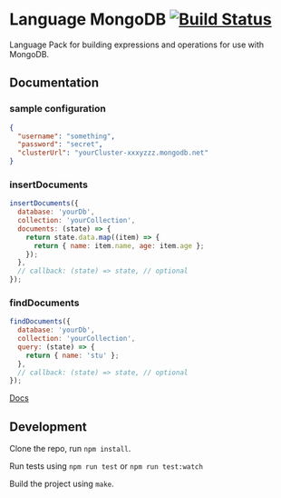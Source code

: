 # Language MongoDB [![Build Status](https://travis-ci.org/OpenFn/language-mongodb.svg?branch=master)](https://travis-ci.org/OpenFn/language-mongodb)

Language Pack for building expressions and operations for use with MongoDB.

## Documentation

### sample configuration

```json
{
  "username": "something",
  "password": "secret",
  "clusterUrl": "yourCluster-xxxyzzz.mongodb.net"
}
```

### insertDocuments

```js
insertDocuments({
  database: 'yourDb',
  collection: 'yourCollection',
  documents: (state) => {
    return state.data.map((item) => {
      return { name: item.name, age: item.age };
    });
  },
  // callback: (state) => state, // optional
});
```

### findDocuments

```js
findDocuments({
  database: 'yourDb',
  collection: 'yourCollection',
  query: (state) => {
    return { name: 'stu' };
  },
  // callback: (state) => state, // optional
});
```

[Docs](docs/index)

## Development

Clone the repo, run `npm install`.

Run tests using `npm run test` or `npm run test:watch`

Build the project using `make`.
